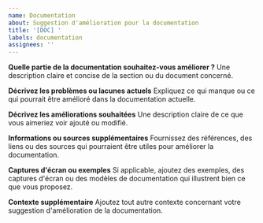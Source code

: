```yaml
---
name: Documentation
about: Suggestion d'amélioration pour la documentation
title: '[DOC] '
labels: documentation
assignees: ''
---
```


**Quelle partie de la documentation souhaitez-vous améliorer ?**
Une description claire et concise de la section ou du document concerné.

**Décrivez les problèmes ou lacunes actuels**
Expliquez ce qui manque ou ce qui pourrait être amélioré dans la documentation actuelle.

**Décrivez les améliorations souhaitées**
Une description claire de ce que vous aimeriez voir ajouté ou modifié.

**Informations ou sources supplémentaires**
Fournissez des références, des liens ou des sources qui pourraient être utiles pour améliorer la documentation.

**Captures d'écran ou exemples**
Si applicable, ajoutez des exemples, des captures d'écran ou des modèles de documentation qui illustrent bien ce que vous proposez.

**Contexte supplémentaire**
Ajoutez tout autre contexte concernant votre suggestion d'amélioration de la documentation.
